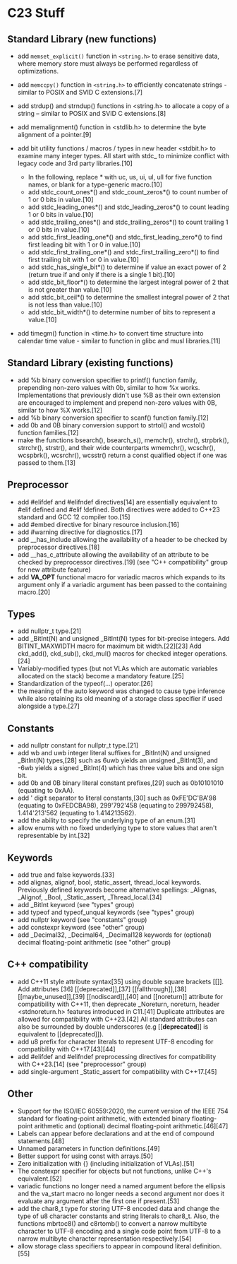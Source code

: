 # C23 Stuff

## Standard Library (new functions)

* add `memset_explicit()` function in `<string.h>` to erase sensitive
  data, where memory store must always be performed regardless of
  optimizations.

* add `memccpy()` function in `<string.h>` to efficiently concatenate
  strings - similar to POSIX and SVID C extensions.[7]

* add strdup() and strndup() functions in <string.h> to allocate a copy
  of a string – similar to POSIX and SVID C extensions.[8]
* add memalignment() function in <stdlib.h> to determine the byte
  alignment of a pointer.[9]
* add bit utility functions / macros / types in new header <stdbit.h> to
  examine many integer types. All start with stdc_ to minimize conflict
  with legacy code and 3rd party libraries.[10]
  * In the following, replace * with uc, us, ui, ul, ull for five
    function names, or blank for a type-generic macro.[10]
  * add stdc_count_ones*() and stdc_count_zeros*() to count number of 1
    or 0 bits in value.[10]
  * add stdc_leading_ones*() and stdc_leading_zeros*() to count leading
    1 or 0 bits in value.[10]
  * add stdc_trailing_ones*() and stdc_trailing_zeros*() to count
    trailing 1 or 0 bits in value.[10]
  * add stdc_first_leading_one*() and stdc_first_leading_zero*() to find
    first leading bit with 1 or 0 in value.[10]
  * add stdc_first_trailing_one*() and stdc_first_trailing_zero*() to
    find first trailing bit with 1 or 0 in value.[10]
  * add stdc_has_single_bit*() to determine if value an exact power of 2
    (return true if and only if there is a single 1 bit).[10]
  * add stdc_bit_floor*() to determine the largest integral power of 2
    that is not greater than value.[10]
  * add stdc_bit_ceil*() to determine the smallest integral power of 2
    that is not less than value.[10]
  * add stdc_bit_width*() to determine number of bits to represent a
    value.[10]
* add timegm() function in <time.h> to convert time structure into
  calendar time value - similar to function in glibc and musl
  libraries.[11]

## Standard Library (existing functions)

* add %b binary conversion specifier to printf() function family,
  prepending non-zero values with 0b, similar to how %x works.
  Implementations that previously didn't use %B as their own extension
  are encouraged to implement and prepend non-zero values with 0B,
  similar to how %X works.[12]
* add %b binary conversion specifier to scanf() function family.[12]
* add 0b and 0B binary conversion support to strtol() and wcstol()
  function families.[12]
* make the functions bsearch(), bsearch_s(), memchr(), strchr(),
  strpbrk(), strrchr(), strstr(), and their wide counterparts wmemchr(),
  wcschr(), wcspbrk(), wcsrchr(), wcsstr() return a const qualified
  object if one was passed to them.[13]

## Preprocessor

* add #elifdef and #elifndef directives[14] are essentially equivalent
  to #elif defined and #elif !defined. Both directives were added to
  C++23 standard and GCC 12 compiler too.[15]
* add #embed directive for binary resource inclusion.[16]
* add #warning directive for diagnostics.[17]
* add __has_include allowing the availability of a header to be checked
  by preprocessor directives.[18]
* add __has_c_attribute allowing the availability of an attribute to be
  checked by preprocessor directives.[19] (see "C++ compatibility" group
  for new attribute feature)
* add __VA_OPT__ functional macro for variadic macros which expands to
  its argument only if a variadic argument has been passed to the
  containing macro.[20]

## Types

* add nullptr_t type.[21]
* add _BitInt(N) and unsigned _BitInt(N) types for bit-precise integers.
  Add BITINT_MAXWIDTH macro for maximum bit width.[22][23] Add
  ckd_add(), ckd_sub(), ckd_mul() macros for checked integer
  operations.[24]
* Variably-modified types (but not VLAs which are automatic variables
  allocated on the stack) become a mandatory feature.[25]
* Standardization of the typeof(...) operator.[26]
* the meaning of the auto keyword was changed to cause type inference
  while also retaining its old meaning of a storage class specifier if
  used alongside a type.[27]

## Constants

* add nullptr constant for nullptr_t type.[21]
* add wb and uwb integer literal suffixes for _BitInt(N) and unsigned
  _BitInt(N) types,[28] such as 6uwb yields an unsigned _BitInt(3), and
  -6wb yields a signed _BitInt(4) which has three value bits and one
  sign bit.
* add 0b and 0B binary literal constant prefixes,[29] such as 0b10101010
  (equating to 0xAA).
* add ' digit separator to literal constants,[30] such as 0xFE'DC'BA'98
  (equating to 0xFEDCBA98), 299'792'458 (equating to 299792458),
  1.414'213'562 (equating to 1.414213562).
* add the ability to specify the underlying type of an enum.[31]
* allow enums with no fixed underlying type to store values that aren't
  representable by int.[32]

## Keywords

* add true and false keywords.[33]
* add alignas, alignof, bool, static_assert, thread_local keywords.
  Previously defined keywords become alternative spellings: _Alignas,
  _Alignof, _Bool, _Static_assert, _Thread_local.[34]
* add _BitInt keyword (see "types" group)
* add typeof and typeof_unqual keywords (see "types" group)
* add nullptr keyword (see "constants" group)
* add constexpr keyword (see "other" group)
* add _Decimal32, _Decimal64, _Decimal128 keywords for (optional)
  decimal floating-point arithmetic (see "other" group)

## C++ compatibility

* add C++11 style attribute syntax[35] using double square brackets
  [[]]. Add attributes [36] [[deprecated]],[37] [[fallthrough]],[38]
  [[maybe_unused]],[39] [[nodiscard]],[40] and [[noreturn]] attribute
  for compatibility with C++11, then deprecate _Noreturn, noreturn,
  header <stdnoreturn.h> features introduced in C11.[41] Duplicate
  attributes are allowed for compatibility with C++23.[42] All standard
  attributes can also be surrounded by double underscores (e.g
  [[__deprecated__]] is equivalent to [[deprecated]]).
* add u8 prefix for character literals to represent UTF-8 encoding for
  compatibility with C++17.[43][44]
* add #elifdef and #elifndef preprocessing directives for compatibility
  with C++23.[14] (see "preprocessor" group)
* add single-argument _Static_assert for compatibility with C++17.[45]

## Other

* Support for the ISO/IEC 60559:2020, the current version of the IEEE
  754 standard for floating-point arithmetic, with extended binary
  floating-point arithmetic and (optional) decimal floating-point
  arithmetic.[46][47]
* Labels can appear before declarations and at the end of compound
  statements.[48]
* Unnamed parameters in function definitions.[49]
* Better support for using const with arrays.[50]
* Zero initialization with {} (including initialization of VLAs).[51]
* The constexpr specifier for objects but not functions, unlike C++'s
  equivalent.[52]
* variadic functions no longer need a named argument before the ellipsis
  and the va_start macro no longer needs a second argument nor does it
  evaluate any argument after the first one if present.[53]
* add the char8_t type for storing UTF-8 encoded data and change the
  type of u8 character constants and string literals to char8_t. Also,
  the functions mbrtoc8() and c8rtomb() to convert a narrow multibyte
  character to UTF-8 encoding and a single code point from UTF-8 to a
  narrow multibyte character representation respectively.[54]
* allow storage class specifiers to appear in compound literal
  definition.[55]
